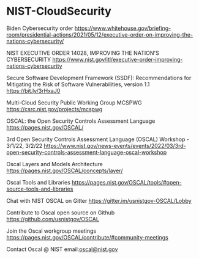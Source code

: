 # NIST-CloudSecurity

Biden Cybersecurity order
https://www.whitehouse.gov/briefing-room/presidential-actions/2021/05/12/executive-order-on-improving-the-nations-cybersecurity/

NIST EXECUTIVE ORDER 14028, IMPROVING THE NATION'S CYBERSECURITY
https://www.nist.gov/itl/executive-order-improving-nations-cybersecurity

Secure Software Development Framework (SSDF): Recommendations for Mitigating the Risk of Software Vulnerabilities, version 1.1
https://bit.ly/3rHxaJ0

Multi-Cloud Security Public Working Group MCSPWG
https://csrc.nist.gov/projects/mcspwg

OSCAL: the Open Security Controls Assessment Language
https://pages.nist.gov/OSCAL/

3rd Open Security Controls Assessment Language (OSCAL) Workshop - 3/1/22, 3/2/22
https://www.nist.gov/news-events/events/2022/03/3rd-open-security-controls-assessment-language-oscal-workshop

Oscal Layers and Models Architecture
https://pages.nist.gov/OSCAL/concepts/layer/

Oscal Tools and Libraries
https://pages.nist.gov/OSCAL/tools/#open-source-tools-and-libraries

Chat with NIST OSCAL on Gitter
https://gitter.im/usnistgov-OSCAL/Lobby

Contribute to Oscal open source on Github 
https://github.com/usnistgov/OSCAL

Join the Oscal workgroup meetings
https://pages.nist.gov/OSCAL/contribute/#community-meetings

Contact Oscal @ NIST
email:oscal@nist.gov
